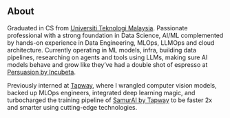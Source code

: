 ## About
Graduated in CS from [Universiti Teknologi Malaysia](https://www.utm.my/). Passionate professional with a strong foundation in Data Science, AI/ML complemented by hands-on experience in Data Engineering, MLOps, LLMOps and cloud architecture. Currently operating in ML models, infra, building data pipelines, researching on agents and tools using LLMs, making sure AI models behave and grow like they’ve had a double shot of espresso at [Persuasion by Incubeta](https://www.impersuasion.com/). 

Previously interned at [Tapway](https://gotapway.com/), where I wrangled computer vision models, backed up MLOps engineers, integrated deep learning magic, and turbocharged the training pipeline of [SamurAI by Tapway](https://visionsamur.ai/samurai-central) to be faster 2x and smarter using cutting-edge technologies.
